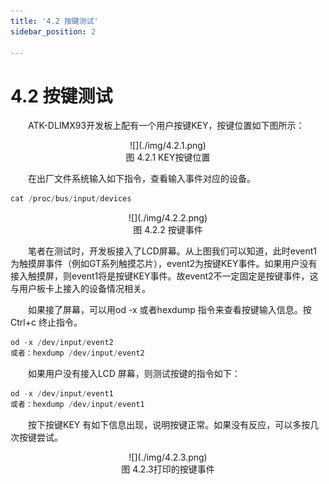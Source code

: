 ```yaml
---
title: '4.2 按键测试'
sidebar_position: 2

---
```


# 4.2 按键测试

&emsp;&emsp;ATK-DLIMX93开发板上配有一个用户按键KEY，按键位置如下图所示：

<center>
![](./img/4.2.1.png)<br />
图 4.2.1 KEY按键位置
</center>

&emsp;&emsp;在出厂文件系统输入如下指令，查看输入事件对应的设备。

```c#
cat /proc/bus/input/devices
```

<center>
![](./img/4.2.2.png)<br />
图 4.2.2 按键事件
</center>

&emsp;&emsp;笔者在测试时，开发板接入了LCD屏幕。从上图我们可以知道，此时event1为触摸屏事件（例如GT系列触摸芯片），event2为按键KEY事件。如果用户没有接入触摸屏，则event1将是按键KEY事件。故event2不一定固定是按键事件，这与用户板卡上接入的设备情况相关。

&emsp;&emsp;如果接了屏幕，可以用od -x 或者hexdump 指令来查看按键输入信息。按Ctrl+c 终止指令。

```c#
od -x /dev/input/event2
或者：hexdump /dev/input/event2
```

&emsp;&emsp;如果用户没有接入LCD 屏幕，则测试按键的指令如下：

```c#
od -x /dev/input/event1
或者：hexdump /dev/input/event1
```

&emsp;&emsp;按下按键KEY 有如下信息出现，说明按键正常。如果没有反应，可以多按几次按键尝试。


<center>
![](./img/4.2.3.png)<br />
图 4.2.3打印的按键事件
</center>












